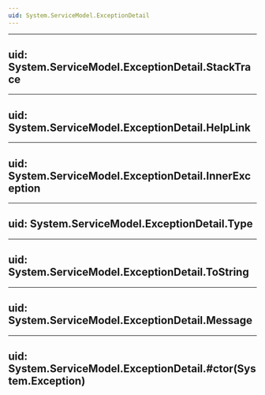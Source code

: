 ```yaml
---
uid: System.ServiceModel.ExceptionDetail
---
```


---
uid: System.ServiceModel.ExceptionDetail.StackTrace
---

---
uid: System.ServiceModel.ExceptionDetail.HelpLink
---

---
uid: System.ServiceModel.ExceptionDetail.InnerException
---

---
uid: System.ServiceModel.ExceptionDetail.Type
---

---
uid: System.ServiceModel.ExceptionDetail.ToString
---

---
uid: System.ServiceModel.ExceptionDetail.Message
---

---
uid: System.ServiceModel.ExceptionDetail.#ctor(System.Exception)
---
